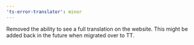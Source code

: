 ```yaml
---
'ts-error-translator': minor
---
```


Removed the ability to see a full translation on the website. This might be added back in the future when migrated over to TT.
